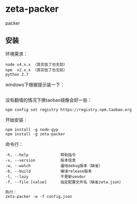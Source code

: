 # zeta-packer
packer

## 安装

环境需求：
```
node v4.x.x （其实低了也无妨）
npm  v2.x.x （其实低了也无妨）
python 2.7
```

windows下根据提示装一下：
```

```

没有翻墙的情况下换taobao镜像会好一些：
```
npm config set registry https://registry.npm.taobao.org
```

开始安装：
```
npm install -g node-gyp
npm install -g zeta-packer 
```

命令行：
```
-h, --help              帮助指令
-v, --version           版本信息
-w, --watch             遍地debug版本（缺省）
-b, --build             编译release版本
-l, --lazy              不更新vendor
-f, --file [value]      指定配置文件名（缺省zeta.json）

执行：
zeta-packer -w -f config.json  
```


